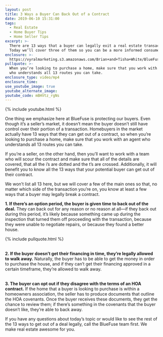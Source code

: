 ```yaml
---
layout: post
title: 3 Ways a Buyer Can Back Out of a Contract
date: 2019-06-10 15:31:00
tags:
  - Real Estate
  - Home Buyer Tips
  - Home Seller Tips
excerpt: >-
  There are 13 ways that a buyer can legally exit a real estate transaction.
  Today we’ll cover three of them so you can be a more informed consumer.
enclosure: >-
  https://vyralmarketing.s3.amazonaws.com/Brian+and+Tisha+White/BlueFuse+Realty-+3+Ways+a+Buyer+Can+Back+Out+of+a+Contract.mp4
pullquote: >-
  When you’re looking to purchase a home, make sure that you work with an agent
  who understands all 13 routes you can take.
enclosure_type: video/mp4
enclosure_time:
use_youtube_image: true
youtube_alternate_image:
youtube_code: mBHVtz_rgNs
---
```


{% include youtube.html %}

One thing we emphasize here at BlueFuse is protecting our buyers. Even though it’s a seller’s market, it doesn’t mean the buyer doesn’t still have control over their portion of a transaction. Homebuyers in the market actually have 13 ways that they can get out of a contract, so when you’re looking to purchase a home, make sure that you work with an agent who understands all 13 routes you can take.

If you’re a seller, on the other hand, then you’ll want to work with a team who will scour the contract and make sure that all of the details are covered, that all the i’s are dotted and the t’s are crossed. Additionally, it will benefit you to know all the 13 ways that your potential buyer can get out of their contract.

We won’t list all 13 here, but we will cover a few of the main ones so that, no matter which side of the transaction you’re on, you know at least a few ways that a buyer may legally break a contract.

**1\. If there’s an option period, the buyer is given time to back out of the deal.** They can back out for any reason or no reason at all—if they back out during this period, it’s likely because something came up during the inspection that turned them off proceeding with the transaction, because they were unable to negotiate repairs, or because they found a better house.

{% include pullquote.html %}

<br>**2\. If the buyer doesn’t get their financing in time, they’re legally allowed to walk away.** Naturally, the buyer has to be able to get the money in order to purchase the house, and if they can’t get their financing approved in a certain timeframe, they’re allowed to walk away.

<br>**3\. The buyer can opt out if they disagree with the terms of an HOA contract.** If the home that a buyer is looking to purchase is within a homeowners association, the seller has to produce documents that outline the HOA covenants. Once the buyer receives these documents, they get the chance to review them; if there’s something in the covenants that the buyer doesn’t like, they’re able to back away.

If you have any questions about today’s topic or would like to see the rest of the 13 ways to get out of a deal legally, call the BlueFuse team first. We make real estate awesome for you.